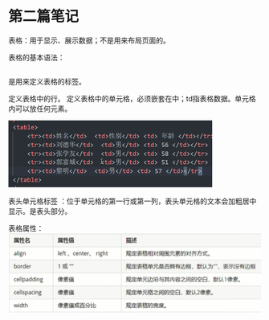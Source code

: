 # 第二篇笔记

表格：用于显示、展示数据；不是用来布局页面的。

表格的基本语法： <table>   </table>    是用来定义表格的标签。

<tr></tr>定义表格中的行。

<td></td>定义表格中的单元格，必须嵌套在<tr></tr>中；td指表格数据。单元格内可以放任何元素。

![image-20220714130252387](../image/83eblkf9sCWpSDI.png)

表头单元格标签 ：位于单元格的第一行或第一列，表头单元格的文本会加粗居中显示。<th></th>是表头部分。

表格属性：![image-20220714131229338](../image/wJoFgG4kIfKnpx2.png)

